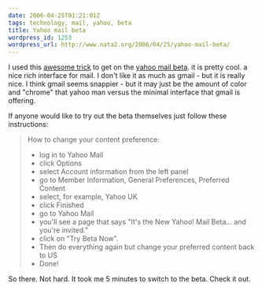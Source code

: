 ```yaml
---
date: 2006-04-25T01:21:01Z
tags: technology, mail, yahoo, beta
title: Yahoo mail beta
wordpress_id: 1253
wordpress_url: http://www.nata2.org/2006/04/25/yahoo-mail-beta/
---
```


I used this <a href="http://googlesystem.blogspot.com/2006/04/get-yahoo-mail-beta.html">awesome trick</a> to get on the <a href="http://whatsnew.mail.yahoo.com/">yahoo mail beta</a>. it is pretty cool. a nice rich interface for mail. I don't like it as much as gmail - but it is really nice. I think gmail seems snappier - but it may just be the amount of color and "chrome" that yahoo man versus the minimal interface that gmail is offering.

If anyone would like to try out the beta themselves just follow these instructions:
<blockquote>How to change your content preference:
<ul>
	<li>log in to Yahoo Mail</li>
	<li>click Options</li>
	<li>select Account information from the left panel</li>
	<li>go to Member Information, General Preferences, Preferred Content</li>
	<li>select, for example, Yahoo UK</li>
	<li>click Finished</li>
	<li>go to Yahoo Mail</li>
	<li>you'll see a page that says "It's the New Yahoo! Mail Beta... and you're invited."</li>
	<li>click on "Try Beta Now".</li>
	<li>Then do everything again but change your preferred content back to US</li>
	<li>Done!</li>
</ul>
</blockquote>
So there. Not hard. It took me 5 minutes to switch to the beta. Check it out.
